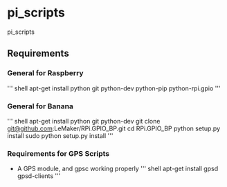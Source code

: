 # pi_scripts
pi_scripts


## Requirements
### General for Raspberry
''' shell
apt-get install python git python-dev python-pip python-rpi.gpio 
'''

### General for Banana
''' shell
apt-get install python git python-dev
git clone git@github.com:LeMaker/RPi.GPIO_BP.git
cd RPi.GPIO_BP
python setup.py install
sudo python setup.py install
'''

### Requirements for GPS Scripts
- A GPS module, and gpsc working properly
''' shell
apt-get install gpsd gpsd-clients
'''
